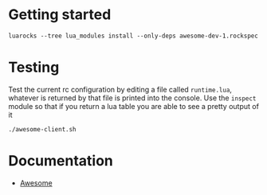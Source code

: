 # Getting started

```console
luarocks --tree lua_modules install --only-deps awesome-dev-1.rockspec
```

# Testing
Test the current rc configuration by editing a file called
`runtime.lua`, whatever is returned by that file is printed into
the console. Use the `inspect` module so that if you return a lua table
you are able to see a pretty output of it

```console
./awesome-client.sh
```

# Documentation
- [Awesome](https://awesomewm.org/doc/api/index.html)

